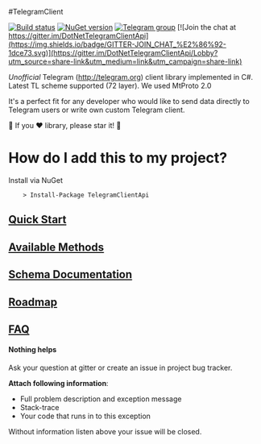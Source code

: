 #TelegramClient

[![Build status](https://ci.appveyor.com/api/projects/status/uia4ljj11m02omj3?svg=true)](https://ci.appveyor.com/project/vik_borisov/telegramclient)
[![NuGet version](https://badge.fury.io/nu/telegramclientapi.svg)](https://badge.fury.io/nu/telegramclientapi)
[![Telegram group](https://img.shields.io/badge/TELEGRAM-GROUP-green.svg)](https://t.me/joinchat/D1EEGBGwdrHcoNbzXALYPg)
[![Join the chat at https://gitter.im/DotNetTelegramClientApi](https://img.shields.io/badge/GITTER-JOIN_CHAT_%E2%86%92-1dce73.svg)](https://gitter.im/DotNetTelegramClientApi/Lobby?utm_source=share-link&utm_medium=link&utm_campaign=share-link)

_Unofficial_ Telegram (http://telegram.org) client library implemented in C#. Latest TL scheme supported (72 layer). We used MtProto 2.0

It's a perfect fit for any developer who would like to send data directly to Telegram users or write own custom Telegram client.

:star2: If you :heart: library, please star it! :star2:

# How do I add this to my project?

Install via NuGet

```
	> Install-Package TelegramClientApi
```
## [Quick Start](https://github.com/vik-borisov/TelegramClient/wiki/Quick-Start)

## [Available Methods](https://github.com/vik-borisov/TelegramClient/wiki/Supported-methods)

## [Schema Documentation](https://opentl.github.io/OpenTl.Schema/api/index.html)

## [Roadmap](https://github.com/vik-borisov/TelegramClient/milestones)

## [FAQ](https://github.com/vik-borisov/TelegramClient/wiki/FAQ)

#### Nothing helps
Ask your question at gitter or create an issue in project bug tracker.

**Attach following information**:

* Full problem description and exception message
* Stack-trace
* Your code that runs in to this exception

Without information listen above your issue will be closed. 

